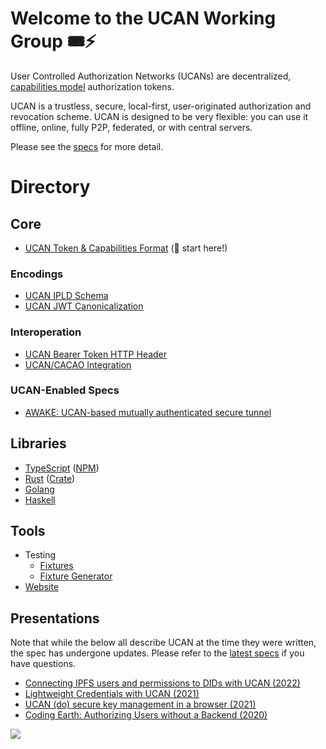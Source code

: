 # Welcome to the UCAN Working Group :tickets::zap:

User Controlled Authorization Networks (UCANs) are decentralized, [capabilities model](https://en.wikipedia.org/wiki/Capability-based_security) authorization tokens.

UCAN is a trustless, secure, local-first, user-originated authorization and revocation scheme. UCAN is designed to be very flexible: you can use it offline, online, fully P2P, federated, or with central servers.

Please see the [specs](#specs) for more detail.

# Directory

## Core

* [UCAN Token & Capabilities Format](https://github.com/ucan-wg/spec) (🏁 start here!)

### Encodings

* [UCAN IPLD Schema](https://github.com/ucan-wg/ucan-ipld/)
* [UCAN JWT Canonicalization](https://github.com/ucan-wg/canonicalization/)

### Interoperation

* [UCAN Bearer Token HTTP Header](https://github.com/ucan-wg/ucan-as-bearer-token)
* [UCAN/CACAO Integration](https://github.com/ucan-wg/ucan-cacao)

### UCAN-Enabled Specs

* [AWAKE: UCAN-based mutually authenticated secure tunnel](https://github.com/ucan-wg/awake)
  
## Libraries

* [TypeScript](https://github.com/ucan-wg/ts-ucan) ([NPM](https://www.npmjs.com/package/ucans))
* [Rust](https://github.com/ucan-wg/rs-ucan) ([Crate](https://lib.rs/crates/ucan))
* [Golang](https://github.com/ucan-wg/go-ucan)
* [Haskell](https://github.com/fission-suite/fission/tree/main/hs-ucan)
  
## Tools

* Testing
  * [Fixtures](https://github.com/ucan-wg/spec/tree/main/fixtures)
  * [Fixture Generator](https://github.com/ucan-wg/ucan-fixture-gen)
* [Website](https://github.com/ucan-wg/ucan-check)

## Presentations

Note that while the below all describe UCAN at the time they were written, the spec has undergone updates. Please refer to the [latest specs](#spec) if you have questions.

* [Connecting IPFS users and permissions to DIDs with UCAN (2022)](https://www.youtube.com/watch?v=grec5KQeU2U)
* [Lightweight Credentials with UCAN (2021)](https://fission.codes/blog/lightweight-credentials-ucan/)
* [UCAN (do) secure key management in a browser (2021)](https://vimeo.com/manage/videos/484309705)
* [Coding Earth: Authorizing Users without a Backend (2020)](https://www.youtube.com/watch?v=qDLsUkaOjyQ)

![](https://raw.githubusercontent.com/ucan-wg/.github/main/assets/Reclining_UCAN_Toucan_transparent.png)
